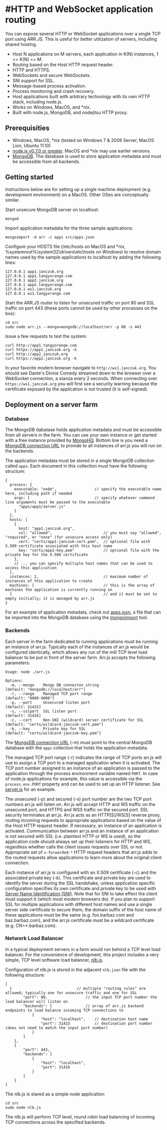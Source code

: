 #HTTP and WebSocket application routing
===

You can expose several HTTP or WebSocket applications over a single TCP port using ARR.JS. This is useful for better 
utilization of servers, including shared hosting. 

- Host N applications on M servers, each application in K(N) instances, 1 <= K(N) <= M.
- Routing based on the Host HTTP request header.
- HTTP and HTTPS.
- WebSockets and secure WebSockets.
- SNI support for SSL.
- Message-based process activation.
- Process monitoring and crash recovery. 
- Host applications built with arbitrary technology with its own HTTP stack, including node.js.
- Works on Windows, MacOS, and *nix. 
- Built with node.js, MongoDB, and nodejitsu HTTP proxy. 

## Prerequisities

- Windows, MacOS, *nix (tested on Windows 7 & 2008 Server, MacOS Lion, Ubuntu 11.10)
- [node.js v0.7.0 or greater](http://nodejs.org/dist/). MacOS and *nix may use earlier versions.
- [MongoDB](http://www.mongodb.org/downloads). The database is used to store application metadata and must be 
accessible from all backends. 

## Getting started

Instructions below are for setting up a single machine deployment (e.g. development environment) on a MacOS. 
Other OSes are conceptually similar. 

Start unsecure MongoDB server on localhost:

```
mongod
```

Import application metadata for the three sample applications:

```
mongoimport -d arr -c apps src/apps.json
```

Configure your HOSTS file (/etc/hosts on MacOS and *nix, %systemroot%\system32\drivers\etc\hosts on Windows) 
to resolve domain names used by the sample applications to localhost by adding the following lines:

```
127.0.0.1 app1.janczuk.org
127.0.0.1 app1.tangyorange.com
127.0.0.1 app2.janczuk.org
127.0.0.1 app2.tangyorange.com
127.0.0.1 ws1.janczuk.org
127.0.0.1 ws1.tangyorange.com
```

Start the ARR.JS router to listen for unsecured traffic on port 80 and SSL traffic on port 443 
(these ports cannot be used by other processes on the box):

```
cd src
sudo node arr.js --mongo=mongodb://localhost/arr -p 80 -s 443
```

Issue a few requests to test the system:

```
curl http://app1.tangyorange.com
curl https://app1.janczuk.org -k
curl http://app2.janczuk.org
curl https://app2.janczuk.org -k
```

In your favorite modern browser navigate to ```http://ws1.janczuk.org```. You should see Dante's Divine Comedy 
streamed down to the browser over a WebSocket connection, a stanza every 2 seconds. When connecting 
over ```https://ws1.janczuk.org``` you will first see a security warning because the certificate exposed by 
the application is not trusted (it is self-signed). 

## Deployment on a server farm

### Database

The MongoDB dabatase holds application metadata and must be accessible from all servers in the farm. 
You can use your own instance or get started with a free instance
provided by [MongoHQ](https://mongohq.com/home). Bottom line is you need a 
[MongoDB connection URL](http://www.mongodb.org/display/DOCS/Connections) to provide to 
all instances of arr.js you will run on the backends.

The application metadata must be stored in a single MongoDB collection called ```apps```. Each document in this collection 
must have the following structure:

```
{
  process: {
    executable: "node",                 // specify the executable name here, including path if needed
    args: [                             // specify whatever command line arguments must be passed to the executable
      "apps/app1/server.js"
    ]
  },
  hosts: [
    { 
      host: "app1.janczuk.org",
      ssl: "allowed",                       // you must say "allowed", "required", or "none" (for unsecure access only)
      cert: "certs/app1-janczuk-cert.pem",  // optional file with X.509 certificate associated with this host name
      key: "certs/app1-key.pem"             // optional file with the private key for the X.509 certificate
    },
    // ... you can specify multiple host names that can be used to access this application
  ],
  instances: 2,                             // maximum number of instances of this application to create
  machines: [                               // this is the array of machines the application is currently running on
  ]                                         // and it must be set to empty initially; it is managed by arr.js
}
```

For an example of application metadata, check out [apps.json](https://github.com/tjanczuk/arrjs/blob/master/src/apps.json), 
a file that can be imported into the MongoDB database using the 
[mongoimport](http://www.mongodb.org/display/DOCS/Import+Export+Tools#ImportExportTools-mongoimport) tool.

### Backends

Each server in the farm dedicated to running applications must be running an instance of arr.js. Typically each of 
the instances of arr.js would be configured identically, which allows any run of the mill TCP level load balancer
to be put in front of the server farm. Arr.js accepts the following parameters:

```
Usage: node ./arr.js

Options:
  -m, --mongo    Mongo DB connecton string                      [default: "mongodb://localhost/arr"]
  -r, --range    Managed TCP port range                         [default: "8000-9000"]
  -p, --port     Unsecured listen port                          [default: 31415]
  -s, --sslport  SSL listen port                                [default: 31416]
  -c, --cert     Non-SNI (wildcard) server certificate for SSL  [default: "certs/wildcard-janczuk-cert.pem"]
  -k, --key      Private key for SSL                            [default: "certs/wildcard-janczuk-key.pem"]
```

The [MongoDB connection URL](http://www.mongodb.org/display/DOCS/Connections) (-m) must point to the central MongoDB 
database with the ```apps``` collection that holds the application metadata. 

The managed TCP port range (-r) indicates the range of TCP ports arr.js will use to assign a TCP port to a
managed application when it is activated. The TCP port number assigned to an instance of an application is passed to the 
application through
the process environment variable named ```PORT```. In case of node.js applications for example, this value is accessible 
via the ```process.env.PORT``` property and can be used to set up an HTTP listener. 
See [server.js](https://github.com/tjanczuk/arrjs/blob/master/src/apps/app1/server.js) for an example. 

The unsecured (-p) and secured (-s) port number are the two TCP port numbers arr.js will listen on. Arr.js will 
accept HTTP and WS traffic on the unsecured port, and HTTPS and WSS traffic on the secured port. SSL security terminates 
at arr.js. Arr.js acts as an HTTP[S]/WS[S] reverse proxy, routing incoming requests to appropriate applications
based on the value of the Host HTTP request header. If necessary, an instance of an application is activated. 
Communication between arr.js and an instance of an application is not secured with SSL
(i.e. plaintext HTTP or WS is used), so the application code should always set up their listeners for HTTP and WS, 
regardless whether calls the client issues requests over SSL or not. Appropriate set of ```x-forwarded-*``` HTTP request
headers that arr.js adds to the routed requests allow applications to learn more about the original client connection. 

Each instance of arr.js is configured with an X.509 certificate (-c) and the associated private key (-k). This
certificate and private key are used to identify the server during the SSL handshake, unless application specific
configuration specifies its own certificate and private key to be used  with 
[Server Name Identification (SNI)](http://en.wikipedia.org/wiki/Server_Name_Indication). Note that for SNI to take effect
the client must support it (which most modern browsers do). If you plan to support SSL for multiple applications with 
different host names and use a single server side certificate to secure them, the domain suffix of the host name
of these applications must be the same (e.g. foo.barbaz.com and baz.barbaz.com), and the arr.js certificate must be a 
wildcard certificate (e.g. CN=*.barbaz.com). 

### Network Load Balancer

In a typical deployment servers in a farm would run behind a TCP level load balancer. For the convenience of 
development, this project includes a very simple, TCP level software load balancer, 
[nlb.js](https://github.com/tjanczuk/arrjs/blob/master/src/nlb.js). 

Configuration of nlb.js is stored in the adjacent ```nlb.json``` file with the following structure:

```
[
  {                             // multiple "routing rules" are allowed; typically one for unsecure traffic and one for SSL
		"port": 80,                 // the input TCP port number the load balancer will listen on
		"backends": [               // array of arr.js backend endpoints to load balance incoming TCP connections to
			{
				"host": "localhost",    // destination host name
				"port": 31415           // destination port number (does not need to match the input port number)
			}
		]
	},
	{
		"port": 443,
		"backends": [
			{
				"host": "localhost",
				"port": 31416
			}
		]
	}
]
```

The nlb.js is stared as a simple node application:

```
cd src
sudo node nlb.js
```

The nlb.js will perform TCP level, round robin load balancing of incoming TCP connections across the specified backends. 